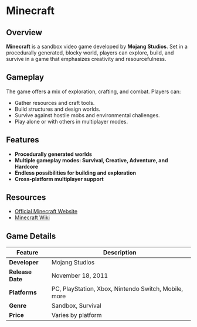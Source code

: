 # Minecraft

## Overview

**Minecraft** is a sandbox video game developed by **Mojang Studios**. Set in a procedurally generated, blocky world, players can explore, build, and survive in a game that emphasizes creativity and resourcefulness.

## Gameplay

The game offers a mix of exploration, crafting, and combat. Players can:

- Gather resources and craft tools.
- Build structures and design worlds.
- Survive against hostile mobs and environmental challenges.
- Play alone or with others in multiplayer modes.

## Features

- **Procedurally generated worlds**
- **Multiple gameplay modes: Survival, Creative, Adventure, and Hardcore**
- **Endless possibilities for building and exploration**
- **Cross-platform multiplayer support**

## Resources

- [Official Minecraft Website](https://www.minecraft.net)
- [Minecraft Wiki](https://minecraft.fandom.com/wiki/Minecraft)

## Game Details

| Feature        | Description            |
|----------------|------------------------|
| **Developer**  | Mojang Studios         |
| **Release Date** | November 18, 2011    |
| **Platforms**  | PC, PlayStation, Xbox, Nintendo Switch, Mobile, more |
| **Genre**      | Sandbox, Survival      |
| **Price**      | Varies by platform     |
